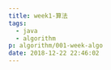 ```yaml
---
title: week1-算法
tags:
  - java
  - algorithm
p: algorithm/001-week-algo
date: 2018-12-22 22:46:02
---
```

